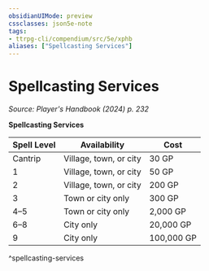 ```yaml
---
obsidianUIMode: preview
cssclasses: json5e-note
tags:
- ttrpg-cli/compendium/src/5e/xphb
aliases: ["Spellcasting Services"]
---
```

# Spellcasting Services
*Source: Player's Handbook (2024) p. 232* 

**Spellcasting Services**

| Spell Level | Availability | Cost |
|-------------|--------------|------|
| Cantrip | Village, town, or city | 30 GP |
| 1 | Village, town, or city | 50 GP |
| 2 | Village, town, or city | 200 GP |
| 3 | Town or city only | 300 GP |
| 4–5 | Town or city only | 2,000 GP |
| 6–8 | City only | 20,000 GP |
| 9 | City only | 100,000 GP |
^spellcasting-services